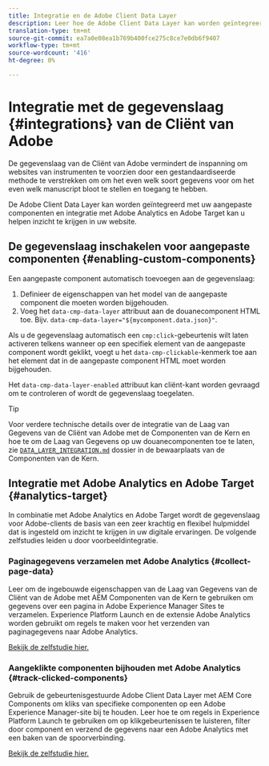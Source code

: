 ```yaml
---
title: Integratie en de Adobe Client Data Layer
description: Leer hoe de Adobe Client Data Layer kan worden geïntegreerd met uw aangepaste componenten en hoe integratie met Adobe Analytics en Adobe Target u kan helpen inzicht in uw website te krijgen
translation-type: tm+mt
source-git-commit: ea7a0e08ea1b769b400fce275c8ce7e0db6f9407
workflow-type: tm+mt
source-wordcount: '416'
ht-degree: 0%

---
```



# Integratie met de gegevenslaag {#integrations} van de Cliënt van Adobe

De gegevenslaag van de Cliënt van Adobe vermindert de inspanning om websites van instrumenten te voorzien door een gestandaardiseerde methode te verstrekken om om het even welk soort gegevens voor om het even welk manuscript bloot te stellen en toegang te hebben.

De Adobe Client Data Layer kan worden geïntegreerd met uw aangepaste componenten en integratie met Adobe Analytics en Adobe Target kan u helpen inzicht te krijgen in uw website.

## De gegevenslaag inschakelen voor aangepaste componenten {#enabling-custom-components}

Een aangepaste component automatisch toevoegen aan de gegevenslaag:

1. Definieer de eigenschappen van het model van de aangepaste component die moeten worden bijgehouden.
1. Voeg het `data-cmp-data-layer` attribuut aan de douanecomponent HTML toe. Bijv. `data-cmp-data-layer="${mycomponent.data.json}"`.

Als u de gegevenslaag automatisch een `cmp:click`-gebeurtenis wilt laten activeren telkens wanneer op een specifiek element van de aangepaste component wordt geklikt, voegt u het `data-cmp-clickable`-kenmerk toe aan het element dat in de aangepaste component HTML moet worden bijgehouden.

Het `data-cmp-data-layer-enabled` attribuut kan cliënt-kant worden gevraagd om te controleren of wordt de gegevenslaag toegelaten.

>[!TIP]
>
>Voor verdere technische details over de integratie van de Laag van Gegevens van de Cliënt van Adobe met de Componenten van de Kern en hoe te om de Laag van Gegevens op uw douanecomponenten toe te laten, zie [`DATA_LAYER_INTEGRATION.md`](https://github.com/adobe/aem-core-wcm-components/blob/master/DATA_LAYER_INTEGRATION.md) dossier in de bewaarplaats van de Componenten van de Kern.

## Integratie met Adobe Analytics en Adobe Target {#analytics-target}

In combinatie met Adobe Analytics en Adobe Target wordt de gegevenslaag voor Adobe-clients de basis van een zeer krachtig en flexibel hulpmiddel dat is ingesteld om inzicht te krijgen in uw digitale ervaringen. De volgende zelfstudies leiden u door voorbeeldintegratie.

### Paginagegevens verzamelen met Adobe Analytics {#collect-page-data}

Leer om de ingebouwde eigenschappen van de Laag van Gegevens van de Cliënt van de Adobe met AEM Componenten van de Kern te gebruiken om gegevens over een pagina in Adobe Experience Manager Sites te verzamelen. Experience Platform Launch en de extensie Adobe Analytics worden gebruikt om regels te maken voor het verzenden van paginagegevens naar Adobe Analytics.

[Bekijk de zelfstudie hier.](https://docs.adobe.com/content/help/en/experience-manager-learn/sites/integrations/analytics/collect-data-analytics.html)

### Aangeklikte componenten bijhouden met Adobe Analytics {#track-clicked-components}

Gebruik de gebeurtenisgestuurde Adobe Client Data Layer met AEM Core Components om kliks van specifieke componenten op een Adobe Experience Manager-site bij te houden. Leer hoe te om regels in Experience Platform Launch te gebruiken om op klikgebeurtenissen te luisteren, filter door component en verzend de gegevens naar een Adobe Analytics met een baken van de spoorverbinding.

[Bekijk de zelfstudie hier.](https://docs.adobe.com/content/help/en/experience-manager-learn/sites/integrations/analytics/track-clicked-component.html)
